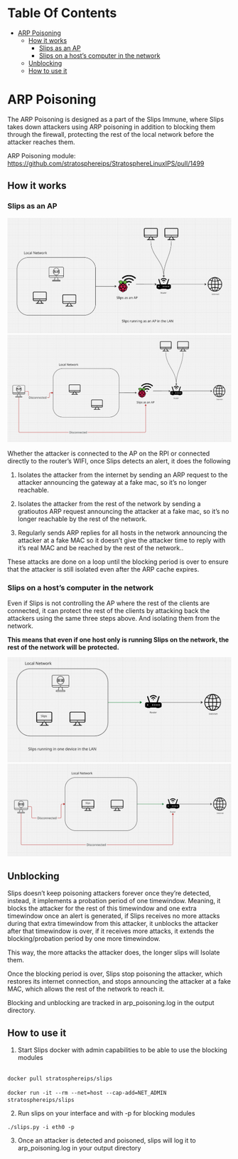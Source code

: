 # Table Of Contents
- [ARP Poisoning](#arp-poisoning)
  * [How it works](#how-it-works)
    + [Slips as an AP](#slips-as-an-ap)
    + [Slips on a host’s computer in the network](#slips-on-a-host-s-computer-in-the-network)
  * [Unblocking](#unblocking)
  * [How to use it](#how-to-use-it)


# ARP Poisoning

The ARP Poisoning is designed as a part of the Slips Immune, where Slips takes down attackers using ARP poisoning in addition to blocking them through the firewall, protecting the rest of the local network before the attacker reaches them.

ARP Poisoning module: <https://github.com/stratosphereips/StratosphereLinuxIPS/pull/1499>


## How it works

### Slips as an AP


![](../images/immune/a4/slips_running_as_an_ap.jpg)
<br>
![](../images/immune/a4/slips_isolating_attacker_as_an_ap.jpg)


Whether the attacker is connected to the AP on the RPI or connected directly to the router’s WIFI, once Slips detects an alert, it does the following

1. Isolates the attacker from the internet by sending an ARP request to the attacker announcing the gateway at a fake mac, so it’s no longer reachable.

2. Isolates the attacker from the rest of the network by sending a gratioutos ARP request announcing the attacker at a fake mac, so it’s no longer reachable by the rest of the network.

3. Regularly sends ARP replies for all hosts in the network announcing the attacker at a fake MAC so it doesn’t give the attacker time to reply with it’s real MAC and be reached by the rest of the network..

These attacks are done on a loop until the blocking period is over to ensure that the attacker is still isolated even after the ARP cache expires.


### Slips on a host’s computer in the network

Even if Slips is not controlling the AP where the rest of the clients are connected, it can protect the rest of the clients by attacking back the attackers using the same three steps above. And isolating them from the network.

**This means that even if one host only is running Slips on the network, the rest of the network will be protected.**

![](../images/immune/a4/slips_running_in_1_dev_in_lan.jpg)
<br>
![](../images/immune/a4/slips_as_a_host_isolating_attacker.jpg)



## Unblocking

Slips doesn’t keep poisoning attackers forever once they’re detected, instead, it implements a probation period of one timewindow. Meaning, it blocks the attacker for the rest of this timewindow and one extra timewindow once an alert is generated, if Slips receives no more attacks during that extra timewindow from this attacker, it unblocks the attacker after that timewindow is over, if it receives more attacks, it extends the blocking/probation period by one more timewindow.

This way, the more attacks the attacker does, the longer slips will Isolate them. 

Once the blocking period is over, Slips stop poisoning the attacker, which restores its internet connection, and stops announcing the attacker at a fake MAC, which allows the rest of the network to reach it.

Blocking and unblocking are tracked in arp\_poisoning.log in the output directory.


## How to use it

1. Start Slips docker with admin capabilities to be able to use the blocking modules

```

docker pull stratosphereips/slips

docker run -it --rm --net=host --cap-add=NET_ADMIN stratosphereips/slips

```

2. Run slips on your interface and with -p for blocking modules
```
./slips.py -i eth0 -p
```

3. Once an attacker is detected and poisoned, slips will log it to arp_poisoning.log in your output directory
